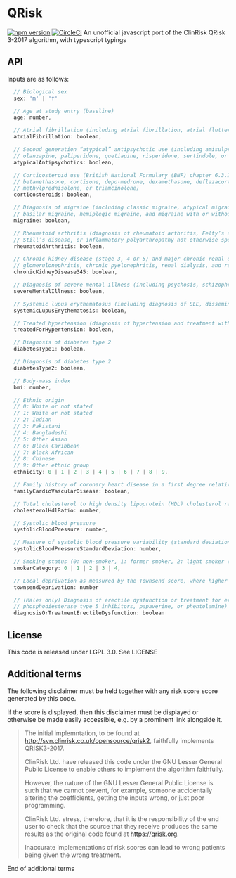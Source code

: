 # QRisk
[![npm version](https://badge.fury.io/js/qrisk3-2017.svg)](https://badge.fury.io/js/qrisk3-2017) [![CircleCI](https://circleci.com/gh/rh389/clinrisk-js.svg?style=svg)](https://circleci.com/gh/rh389/clinrisk-js)
An unofficial javascript port of the ClinRisk QRisk 3-2017 algorithm, with typescript typings

## API
Inputs are as follows:

```js
  // Biological sex
  sex: 'm' | 'f'

  // Age at study entry (baseline)
  age: number,

  // Atrial fibrillation (including atrial fibrillation, atrial flutter, and paroxysmal atrial fibrillation)
  atrialFibrillation: boolean,

  // Second generation “atypical” antipsychotic use (including amisulpride, aripiprazole, clozapine, lurasidone,
  // olanzapine, paliperidone, quetiapine, risperidone, sertindole, or zotepine)
  atypicalAntipsychotics: boolean,

  // Corticosteroid use (British National Formulary (BNF) chapter 6.3.2 including oral or parenteral prednisolone,
  // betamethasone, cortisone, depo-medrone, dexamethasone, deflazacort, efcortesol, hydrocortisone,
  // methylprednisolone, or triamcinolone)
  corticosteroids: boolean,

  // Diagnosis of migraine (including classic migraine, atypical migraine, abdominal migraine, cluster headaches,
  // basilar migraine, hemiplegic migraine, and migraine with or without aura)
  migraine: boolean,

  // Rheumatoid arthritis (diagnosis of rheumatoid arthritis, Felty’s syndrome, Caplan’s syndrome, adult onset
  // Still’s disease, or inflammatory polyarthropathy not otherwise specified)
  rheumatoidArthritis: boolean,

  // Chronic kidney disease (stage 3, 4 or 5) and major chronic renal disease (including nephrotic syndrome, chronic
  // glomerulonephritis, chronic pyelonephritis, renal dialysis, and renal transplant)
  chronicKidneyDisease345: boolean,

  // Diagnosis of severe mental illness (including psychosis, schizophrenia, or bipolar affective disease)
  severeMentalIllness: boolean,

  // Systemic lupus erythematosus (including diagnosis of SLE, disseminated lupus erythematosus, or Libman-Sacks disease)
  systemicLupusErythematosis: boolean,

  // Treated hypertension (diagnosis of hypertension and treatment with at least one antihypertensive drug)
  treatedForHypertension: boolean,

  // Diagnosis of diabetes type 2
  diabetesType1: boolean,

  // Diagnosis of diabetes type 2
  diabetesType2: boolean,

  // Body-mass index
  bmi: number,

  // Ethnic origin
  // 0: White or not stated
  // 1: White or not stated
  // 2: Indian
  // 3: Pakistani
  // 4: Bangladeshi
  // 5: Other Asian
  // 6: Black Caribbean
  // 7: Black African
  // 8: Chinese
  // 9: Other ethnic group
  ethnicity: 0 | 1 | 2 | 3 | 4 | 5 | 6 | 7 | 8 | 9,

  // Family history of coronary heart disease in a first degree relative aged less than 60 years
  familyCardioVascularDisease: boolean,

  // Total cholesterol to high density lipoprotein (HDL) cholesterol ratio
  cholesterolHdlRatio: number,

  // Systolic blood pressure
  systolicBloodPressure: number,

  // Measure of systolic blood pressure variability (standard deviation of repeated measures)
  systolicBloodPressureStandardDeviation: number,

  // Smoking status (0: non-smoker, 1: former smoker, 2: light smoker (1-9/day), 3: moderate smoker (10-19/day), or 4: heavy smoker (≥20/day))
  smokerCategory: 0 | 1 | 2 | 3 | 4,

  // Local deprivation as measured by the Townsend score, where higher values indicate higher levels of material deprivation
  townsendDeprivation: number

  // (Males only) Diagnosis of erectile dysfunction or treatment for erectile dysfunction (BNF chapter 7.4.5 including alprostadil,
  // phosphodiesterase type 5 inhibitors, papaverine, or phentolamine)
  diagnosisOrTreatmentErectileDysfunction: boolean
```

## License
This code is released under LGPL 3.0. See LICENSE

## Additional terms
The following disclaimer must be held together with any risk score score generated by this code.

If the score is displayed, then this disclaimer must be displayed or otherwise be made easily accessible, e.g. by a prominent link alongside it.

> The initial implemntation, to be found at http://svn.clinrisk.co.uk/opensource/qrisk2, faithfully implements QRISK3-2017.
>
> ClinRisk Ltd. have released this code under the GNU Lesser General Public License to enable others to implement the algorithm faithfully.
>
> However, the nature of the GNU Lesser General Public License is such that we cannot prevent, for example, someone accidentally altering the coefficients, getting the inputs wrong, or just poor programming.
>
> ClinRisk Ltd. stress, therefore, that it is the responsibility of the end user to check that the source that they receive produces the same results as the original code found at https://qrisk.org.
>
> Inaccurate implementations of risk scores can lead to wrong patients being given the wrong treatment.

End of additional terms

